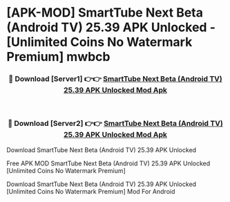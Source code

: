 # [APK-MOD] SmartTube Next Beta (Android TV) 25.39 APK Unlocked - [Unlimited Coins No Watermark Premium] mwbcb



<div align="center">
<h3>🔴 Download [Server1] 👉👉 <a href="https://momento.my/?title=SmartTube_Next_Beta_(Android_TV)_25.39_APK_Unlocked">SmartTube Next Beta (Android TV) 25.39 APK Unlocked Mod Apk</a></h3><br>

<h3>🔴 Download [Server2] 👉👉 <a href="https://momento.my/?title=SmartTube_Next_Beta_(Android_TV)_25.39_APK_Unlocked">SmartTube Next Beta (Android TV) 25.39 APK Unlocked Mod Apk</a></h3>
</div>



Download SmartTube Next Beta (Android TV) 25.39 APK Unlocked 

Free APK MOD SmartTube Next Beta (Android TV) 25.39 APK Unlocked [Unlimited Coins No Watermark Premium]

Download SmartTube Next Beta (Android TV) 25.39 APK Unlocked [Unlimited Coins No Watermark Premium] Mod For Android
